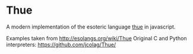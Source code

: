 Thue
====
A modern implementation of the esoteric language [thue](http://esolangs.org/wiki/Thue) in javascript.




Examples taken from http://esolangs.org/wiki/Thue
Original C and Python interpreters: https://github.com/jcolag/Thue/
